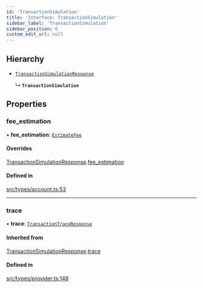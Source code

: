 ```yaml
---
id: 'TransactionSimulation'
title: 'Interface: TransactionSimulation'
sidebar_label: 'TransactionSimulation'
sidebar_position: 0
custom_edit_url: null
---
```


## Hierarchy

- [`TransactionSimulationResponse`](TransactionSimulationResponse.md)

  ↳ **`TransactionSimulation`**

## Properties

### fee_estimation

• **fee_estimation**: [`EstimateFee`](EstimateFee.md)

#### Overrides

[TransactionSimulationResponse](TransactionSimulationResponse.md).[fee_estimation](TransactionSimulationResponse.md#fee_estimation)

#### Defined in

[src/types/account.ts:53](https://github.com/notV4l/starknet.js/blob/c20c3bd/src/types/account.ts#L53)

---

### trace

• **trace**: [`TransactionTraceResponse`](../modules.md#transactiontraceresponse)

#### Inherited from

[TransactionSimulationResponse](TransactionSimulationResponse.md).[trace](TransactionSimulationResponse.md#trace)

#### Defined in

[src/types/provider.ts:148](https://github.com/notV4l/starknet.js/blob/c20c3bd/src/types/provider.ts#L148)
